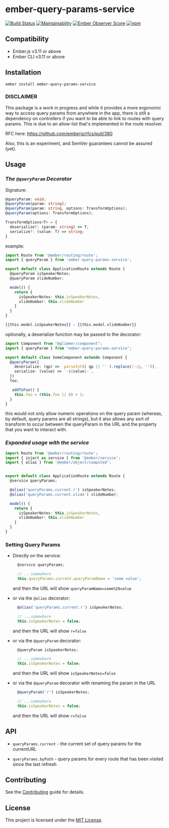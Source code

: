 ember-query-params-service
==============================================================================

[![Build Status](https://travis-ci.com/NullVoxPopuli/ember-query-params-service.svg?branch=master)](https://travis-ci.com/NullVoxPopuli/ember-query-params-service)
[![Maintainability](https://api.codeclimate.com/v1/badges/365a007a466d799748bf/maintainability)](https://codeclimate.com/github/NullVoxPopuli/ember-query-params-service/maintainability)
[![Ember Observer Score](https://emberobserver.com/badges/ember-query-params-service.svg)](https://emberobserver.com/addons/ember-query-params-service) 
[![npm](https://img.shields.io/npm/v/ember-query-params-service.svg)](https://www.npmjs.com/package/ember-query-params-service)

Compatibility
------------------------------------------------------------------------------

* Ember.js v3.11 or above
* Ember CLI v3.11 or above


Installation
------------------------------------------------------------------------------

```
ember install ember-query-params-service
```


### DISCLAIMER

This package is a work in progress and while it provides a more ergonomic way to access query params from anywhere in the app, there is still a dependency on controllers if you want to be able to link to routes with query params. This is due to an allow-list that's implemented in the route  resolver.  

RFC here: https://github.com/emberjs/rfcs/pull/380

Also, this is an experiment, and SemVer guarantees cannot be assured (yet).

Usage
------------------------------------------------------------------------------

### _The `@queryParam` Decorator_

Signature:
```ts
@queryParam: void;
@queryParam(param: string);
@queryParam(param: string, options: TransformOptions);
@queryParam(options: TransformOptions);

TransformOptions<T> = {
  deserialize?: (param: string) => T;
  serialize?: (value: T) => string;
}
```

example:

```ts
import Route from '@ember/routing/route';
import { queryParam } from 'ember-query-params-service';

export default class ApplicationRoute extends Route {
  @queryParam isSpeakerNotes;
  @queryParam slideNumber;

  model() {
    return {
      isSpeakerNotes: this.isSpeakerNotes,
      slideNumber: this.slideNumber
    }
  }
}
```

```hbs
{{this.model.isSpeakerNotes}} - {{this.model.slideNumber}}
```

optionally, a deserialize function may be passed to the decorator:

```ts
import Component from "@glimmer/component";
import { queryParam } from "ember-query-params-service";

export default class SomeComponent extends Component {
  @queryParam({
    deserialize: (qp) =>  parseInt(( qp || '' ).replace(/-/g, '')),
    serialize: (value) => `-${value}-`,
  })
  foo;

   addToFoo() {
    this.foo = (this.foo || 0) + 1;
  }
}
```

this would not only allow numeric operations on the query param (whereas, by default, query params are all strings), but it also allows any sort of transform to occur between the queryParam in the URL and the property that you want to interact with.

### _Expanded usage with the service_

```ts
import Route from '@ember/routing/route';
import { inject as service } from '@ember/service';
import { alias } from '@ember/object/computed';


export default class ApplicationRoute extends Route {
  @service queryParams;

  @alias('queryParams.current.r') isSpeakerNotes;
  @alias('queryParams.current.slide') slideNumber;

  model() {
    return {
      isSpeakerNotes: this.isSpeakerNotes,
      slideNumber: this.slideNumber
    }
  }
}
```


### **Setting Query Params**

 - Directly on the service:

    ```ts
      @service queryParams;

      // ...somewhere
      this.queryParams.current.queryParamName = 'some value';
    ```
    and then the URL will show `queryParamName=some%20value`

 - or via the `@alias` decorator:

    ```ts
      @alias('queryParams.current.r') isSpeakerNotes;

      // ...somewhere
      this.isSpeakerNotes = false;
    ```
    and then the URL will show `r=false`


 - or via the `@queryParam` decorator:

    ```ts
      @queryParam isSpeakerNotes;

      // ...somewhere
      this.isSpeakerNotes = false;
    ```
    and then the URL will show `isSpeakerNotes=false`
    
 - or via the `@queryParam` decorator with renaming the param in the URL
 
    ```ts
      @queryParam('r') isSpeakerNotes;

      // ...somewhere
      this.isSpeakerNotes = false;
    ```
    and then the URL will show `r=false`



## API

 - `queryParams.current` - the current set of query params for the currentURL

 - `queryParams.byPath` - query params for every route that has been visited since the last refresh


Contributing
------------------------------------------------------------------------------

See the [Contributing](CONTRIBUTING.md) guide for details.


License
------------------------------------------------------------------------------

This project is licensed under the [MIT License](LICENSE.md).
